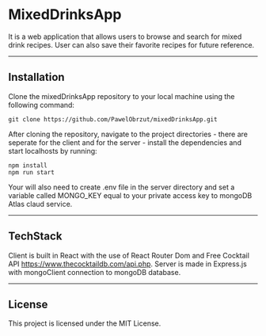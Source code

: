 # MixedDrinksApp


It is a web application that allows users to browse and search for mixed drink recipes. User can also save their favorite recipes for future reference.

***

## Installation

Clone the mixedDrinksApp repository to your local machine using the following command:

```
git clone https://github.com/PawelObrzut/mixedDrinksApp.git
```

After cloning the repository, navigate to the project directories - there are seperate for the client and for the server - install the dependencies and start localhosts by running:

```
npm install
npm run start
```

Your will also need to create .env file in the server directory and set a variable called MONGO_KEY equal to your private access key to mongoDB Atlas claud service.

***

## TechStack

Client is built in React with the use of React Router Dom and Free Cocktail API https://www.thecocktaildb.com/api.php. Server is made in Express.js with mongoClient connection to mongoDB database.

***

## License

This project is licensed under the MIT License.
